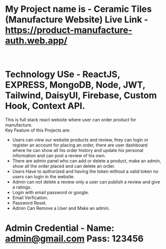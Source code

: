# My Project name is -  Ceramic Tiles (Manufacture Website) Live Link - https://product-manufacture-auth.web.app/
<br/>

# Technology USe - ReactJS, EXPRESS, MongoDB, Node, JWT, Tailwind, DaisyUI, Firebase, Custom Hook, Context API.
This is full stack react website where user can order product for manufacture.<br/>
Key Feature of this Projects are:
- Users can view our website products and review, they can login or register an account for placing an order, there are user dashboard where he can show all his order history and update his personal information and can post a review of his own. 
- There are admin panel who can add or delete a product, make an admin, show all the order placed and can delete an order.
- Users Have to authorized and having the token without a valid token no users can login in the website.
- Admin can not delete a review only a user can publish a review and give a ratings.
- Login with email password or google.
- Email Verfication.
- Password Reset.
- Admin Can Remove a User and Make an admin.
# Admin Credential - Name: admin@gmail.com Pass: 123456



